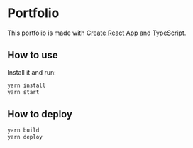 # Portfolio

This portfolio is made with [Create React App](https://github.com/facebookincubator/create-react-app) and [TypeScript](https://github.com/Microsoft/TypeScript).

## How to use

Install it and run:

```sh
yarn install
yarn start
```

## How to deploy

```sh
yarn build
yarn deploy
```
